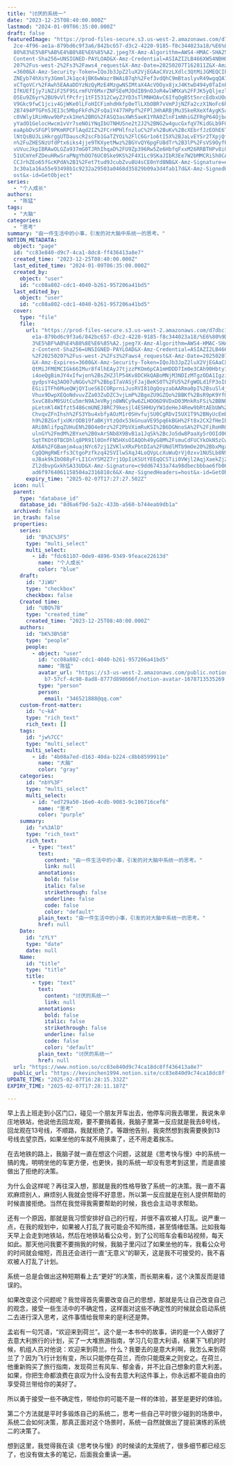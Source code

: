 ```yaml
---
title: "讨厌的系统一"
date: "2023-12-25T08:40:00.000Z"
lastmod: "2024-01-09T06:35:00.000Z"
draft: false
featuredImage: "https://prod-files-secure.s3.us-west-2.amazonaws.com/d7dbc101-8\
  2ce-4f96-ae1a-879bd6c9f3a6/842bc657-d3c2-4220-9185-f8c344023a18/%E6%80%9D%E8%\
  80%83%E5%BF%AB%E4%B8%8E%E6%85%A2.jpeg?X-Amz-Algorithm=AWS4-HMAC-SHA256&X-Amz-\
  Content-Sha256=UNSIGNED-PAYLOAD&X-Amz-Credential=ASIAZI2LB466XW54NBHQ%2F20250\
  207%2Fus-west-2%2Fs3%2Faws4_request&X-Amz-Date=20250207T162811Z&X-Amz-Expires\
  =3600&X-Amz-Security-Token=IQoJb3JpZ2luX2VjEGAaCXVzLXdlc3QtMiJGMEQCIFkmGW6IXL\
  ZNEyb74hXsYy3GmmlJk1qc4jBK6wWazr8WAiB7qh%2Fef3vdQhC9mBtaslyvR49wgqQA7RTyWR%2F\
  xCTqoVCr%2FAwh5EAAaDDYzNzQyMzE4MzgwNSIMtaX4AcVOOyx8jxJ4KtwD494y0TaInFKi1lrl8H\
  IfKUEfIjy7iNZiF25F9SLrmFUY6MxrZNFSEeMJOdIB9nOJoR4wlWMXa%2FFJK5yQljezlEX98s0Bh\
  O5Eu9Z6yr%2BU9vVlfPcfrj1tFI5312CwyZJYD3sTlMNHOAvC6IfqOgB5t5nrcEdbxUOu6IjEThFw\
  V9Gkc9fwC1jciv4GjWKe0lLFoHICFimhdHkfp0eTlLXbOBR7vVmPJjNZFa2czX1NoFc6h7QZxnce%\
  2B7494PTGPn5JEI3c5MbpFkFd%2FsQa1Y477HPpf%2FPlJHhARBjMu3SkeRXeXfAygK5aywNdourb\
  c0VWly1RiHNvw9bPzxk1He%2BRG%2FASQ3asXWh5aeK1YRA0ZlnF1mNhiGZFRgP64OjbodE8kQHW1\
  yYadO1GelocHwcm1vVr7seNOiYNqIbU7NHUSne2t2J2%2BNG2w4gucGxfqV7KidGLb9FGHOm%2FIm\
  eaApbDvSFGPl9PKmRPCFlAqd2IZ%2FCrHPHlfnzluC%2Fx%2BuKv%2BcXEbrfJzEOhE6T63euHQl6\
  lNtQsBUJLiHkrggUTDauscR2scFb1GaTZYOi%2FlC6Gr1o6tI5X%2BJaLvEYSr2TXpjQfuA0oeO6H\
  n%2FuZHESNzUfdPtx6iks4jje9TKXyetMwz%2BGYvQY6pgFU8dTr%2B3lP%2FsVS9OyfP8Fz7HYXN\
  vUVucJkpIBRAwOLGZa937mG0TJRhIhqaD%2FU9Zp396Rw5Ze6HbfqFxxM26RRBTHPv8i0omNlVYGZ\
  51UCmYeFZDeuHRwSraPNgYhOO76UC0Ske9KS%2F4X1Lc9SKaJIbR3Ee7W2bMMCRiSh0CADqg%2FNF\
  CCJrhZEo65fGcKPdA%2B1%2Fet7tud9JcubZvu8U4sCE0nYd8NB&X-Amz-Signature=e5586efc1\
  3c30a1a16a55e93498b1c9232a29503a0468d35829b09a3d4fab17d&X-Amz-SignedHeaders=h\
  ost&x-id=GetObject"
series:
  - "个人成长"
authors:
  - "陈猛"
tags:
  - "大脑"
categories:
  - "思考"
summary: "由一件生活中的小事，引发的对大脑中系统一的思考。"
NOTION_METADATA:
  object: "page"
  id: "cc83e840-d9c7-4ca1-8dc8-ff436413a8e7"
  created_time: "2023-12-25T08:40:00.000Z"
  last_edited_time: "2024-01-09T06:35:00.000Z"
  created_by:
    object: "user"
    id: "cc08a802-cdc1-4040-b261-957206a41bd5"
  last_edited_by:
    object: "user"
    id: "cc08a802-cdc1-4040-b261-957206a41bd5"
  cover:
    type: "file"
    file:
      url: "https://prod-files-secure.s3.us-west-2.amazonaws.com/d7dbc101-82ce-4f96-a\
        e1a-879bd6c9f3a6/842bc657-d3c2-4220-9185-f8c344023a18/%E6%80%9D%E8%80%8\
        3%E5%BF%AB%E4%B8%8E%E6%85%A2.jpeg?X-Amz-Algorithm=AWS4-HMAC-SHA256&X-Am\
        z-Content-Sha256=UNSIGNED-PAYLOAD&X-Amz-Credential=ASIAZI2LB466ZDPRB3QX\
        %2F20250207%2Fus-west-2%2Fs3%2Faws4_request&X-Amz-Date=20250207T162727Z\
        &X-Amz-Expires=3600&X-Amz-Security-Token=IQoJb3JpZ2luX2VjEGAaCXVzLXdlc3\
        QtMiJFMEMCIGk66IMur8f4lhEAyJ7tjzzPKOm6pCA1mHDDD7Im0e3CAh90Hbty1A%2BaHTK\
        i4oeQgBimJY4xIfwjon%2BsZHZJlP54Kv8DCHkQABoMNjM3NDIzMTgzODA1IgziNbqKQmC8\
        gydpsY4q3AO07uNGGv%2F%2BbpI7aVASjFJajBeKS0T%2FU5%2FgWOLd1FP3oI82WXuzdxz\
        EGiiITFh6MueQWjQYIueS6ICORprniJusRVI81OgQoyzabAARma0pI%2BsuSl4jg%2Ff1MB\
        Vhux9DwpXEQoNdvuvZZa03ZuDZC3vjLmP%2BgeZU9GZQo%2BBKf%2BsR9pK9YfQjIK76IJU\
        SxvC88xM0SUtCu5mrN9AJeVRyjn8WNCy9w6ZLHOO6D9VDxD03MnkRsFSi%2BBNQhO9SOCjt\
        pLetnKl4WIfzt5486cmUNEJ8RC79kesjl4ESHHUyYW1deHeJ4Rew9bRtAEbUW%2Fm0o5pWe\
        ChvqvZFnIhsh%2FS3Ybu4xbfyAOzM1r0SHvfujSU0CgRDvI5UX1T9%2BNyUcEmbsJnhny8d\
        h9%2BZGxfjxUKrODB19faBKjYtzQdx53kGnuaVE95pq6kBGH%2Ft8x2CX2fHeIBZVmp2%2B\
        ARiBNlifpqZUHuEN%2BO4e0rz%2F2PbVXimRuKSI%2B6DGNnoSA%2F%2FiRoHRGUZZAC46h\
        ulnGY%2FmdM%2BYxe%2B0xArSNb8X9BvB1a1JqSk%2BcJo5dw8PaaXy5rOOId0CN%2F1HYM\
        SqtTKOt0TBCDhlq8PR91l0OnfFN5HXsOIAQOh49yG8M%2FsmuCdFUCYkOkN5zCw4pi9Bjqn\
        AX6A%2FGBamjm4uajNYc67zj1ZVKlvXRxPbtDIa%2FUNdlMTb9mOe20%2BbxMgxaLLtgquW\
        CgQQHgRWErfs3CtgoPzfkzq42SVIlwSXqJ4LoQVpLcXuWuQrVj0zxv1NU5Lb8N9HDtxheWY\
        oJBak9kIbO88yFrLI1CnYSM2Z7rj1QpIiKSUtYEEqQCSTii0VWjl2AqjXaekZjZL9A4q3Cc\
        Zl2dbvpGxkhSA33UD&X-Amz-Signature=c9dd67433a74a98dbecbbbae6fb0649ad7608\
        ad6f9764061158504a2316818c6&X-Amz-SignedHeaders=host&x-id=GetObject"
      expiry_time: "2025-02-07T17:27:27.502Z"
  icon: null
  parent:
    type: "database_id"
    database_id: "8d6a6f9d-5a2c-433b-a560-b744eab9db1a"
  archived: false
  in_trash: false
  properties:
    series:
      id: "B%3C%3FS"
      type: "multi_select"
      multi_select:
        - id: "fdc61107-0de9-4896-9349-9feace22613d"
          name: "个人成长"
          color: "blue"
    draft:
      id: "JiWU"
      type: "checkbox"
      checkbox: false
    Created time:
      id: "UBQ%7B"
      type: "created_time"
      created_time: "2023-12-25T08:40:00.000Z"
    authors:
      id: "bK%3B%5B"
      type: "people"
      people:
        - object: "user"
          id: "cc08a802-cdc1-4040-b261-957206a41bd5"
          name: "陈猛"
          avatar_url: "https://s3-us-west-2.amazonaws.com/public.notion-static.com/775523\
            b7-57cf-4c98-8ad8-8777d898666f/notion-avatar-1678713535269.png"
          type: "person"
          person:
            email: "346521888@qq.com"
    custom-front-matter:
      id: "c~kA"
      type: "rich_text"
      rich_text: []
    tags:
      id: "jw%7CC"
      type: "multi_select"
      multi_select:
        - id: "4b08a7ed-d163-40da-b224-c8bb8599911e"
          name: "大脑"
          color: "gray"
    categories:
      id: "nbY%3F"
      type: "multi_select"
      multi_select:
        - id: "ed729a50-16e0-4cdb-9083-9c106716cef6"
          name: "思考"
          color: "purple"
    summary:
      id: "x%3AlD"
      type: "rich_text"
      rich_text:
        - type: "text"
          text:
            content: "由一件生活中的小事，引发的对大脑中系统一的思考。"
            link: null
          annotations:
            bold: false
            italic: false
            strikethrough: false
            underline: false
            code: false
            color: "default"
          plain_text: "由一件生活中的小事，引发的对大脑中系统一的思考。"
          href: null
    Date:
      id: "zYLY"
      type: "date"
      date: null
    Name:
      id: "title"
      type: "title"
      title:
        - type: "text"
          text:
            content: "讨厌的系统一"
            link: null
          annotations:
            bold: false
            italic: false
            strikethrough: false
            underline: false
            code: false
            color: "default"
          plain_text: "讨厌的系统一"
          href: null
  url: "https://www.notion.so/cc83e840d9c74ca18dc8ff436413a8e7"
  public_url: "https://kevinchen1994.notion.site/cc83e840d9c74ca18dc8ff436413a8e7"
UPDATE_TIME: "2025-02-07T16:28:15.332Z"
EXPIRY_TIME: "2025-02-07T17:28:11.187Z"

---
```

<link rel="stylesheet" href="https://cdn.jsdelivr.net/npm/katex@0.16.2/dist/katex.min.css" integrity="sha384-bYdxxUwYipFNohQlHt0bjN/LCpueqWz13HufFEV1SUatKs1cm4L6fFgCi1jT643X" crossorigin="anonymous">


早上去上班走到小区门口，碰见一个朋友开车出去，他停车问我去哪里，我说朱辛庄地铁站，他说他去回龙观，要不要捎着我，我脑子里第一反应就是我去8号线，回龙观在13号线，不顺路，我就拒绝了。等跟他告别，我突然想到我需要换到13号线去望京西，如果坐他的车就不用换乘了，还不用走着挨冻。


在去地铁的路上，我脑子就一直在想这个问题，这就是《思考快与慢》中的系统一搞的鬼，明明坐他的车更方便，也更快，我的系统一却没有思考到这里，而是直接做出了拒绝的决策。


为什么会这样呢？再往深入想，那就是我的性格导致了系统一的决策。我一直不喜欢麻烦别人，麻烦别人我就会觉得不好意思，所以第一反应就是在别人提供帮助的时候直接拒绝。当然在我觉得我需要帮助的时候，我也会主动寻求帮助。


还有一个原因，那就是我习惯安排好自己的行程，并很不喜欢被人打乱。说严重一点，在我的规划中，如果被人打乱了我可能会不知所措，甚至情绪低落。比如我每天早上会走到地铁站，然后在地铁站看公众号，到了公司班车会看B站视频，每天如此。那天他问我要不要捎我的时候，我脑子里闪过了如果坐他的车，我看公众号的时间就会缩短，而且还会进行一直“无意义”的聊天，这是我不可接受的，我不喜欢被人打乱了计划。


系统一总是会做出这种短期看上去“更好”的决策，而长期来看，这个决策反而是错误的。


如果改变这个问题呢？我觉得首先需要改变自己的思想，那就是先让自己改变自己的观念，接受一些生活中的不确定性，这样面对这些不确定性的时候就会启动系统二去进行深入思考，这件事情给我带来的是利还是弊。


孟岩有一句咒语，“欢迎来到荷兰”。这个是一本书中的故事，讲的是一个人做好了去意大利旅行的计划，买了一大堆旅游指南，学习几句意大利语，结果下飞机的时候，机组人员对他说：欢迎来到荷兰。什么？我要去的是意大利啊，我怎么来到荷兰了？因为飞行计划有变，所以只能停在荷兰，而你只能既来之则安之。在荷兰，他重新购买了旅行指南，发现荷兰有风车、郁金香，并不比自己想象的意大利差。如果，你把生命都浪费在哀叹为什么没有去意大利这件事上，你永远都不能自由的享受荷兰带给你的美好了。


所以勇于接受一些不确定性，带给你的可能不是一样的体验，甚至是更好的体验。


第二个方法就是平时多锻炼自己的系统二，思考一些自己平时很少碰到的场景中，系统二会如何决策，那真正面对这个场景时，系统一自然就做出了提前演练的系统二的决策了。


想到这里，我觉得我在读《思考快与慢》的时候读的太笼统了，很多细节都已经忘了，也没有做太多的笔记，后面我会重读一遍。

